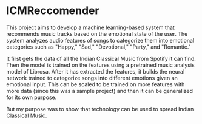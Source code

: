# ICMReccomender
This project aims to develop a machine learning-based system that recommends music tracks based on the emotional state of the user. The system analyzes audio features of songs to categorize them into emotional categories such as "Happy," "Sad," "Devotional," "Party," and "Romantic."

It first gets the data of all the Indian Classical Music from Spotify it can find. Then the model is trained on the features using a pretrained music analysis model of Librosa. After it has extracted the features, it builds the neural network trained to categorize songs into different emotions given an emotional input. This can be scaled to be trained on more features with more data (since this was a sample project) and then it can be generalized for its own purpose. 

But my purpose was to show that technology can be used to spread Indian Classical Music. 
